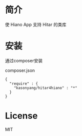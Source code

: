 简介
===========
使 Hiano App 支持 Hitar 的类库


安装
===========
通过composer安装


composer.json

    {
      "require" : {
        "kasonyang/hitar4hiano" : "*"
      }
    }

License
=========
MIT

